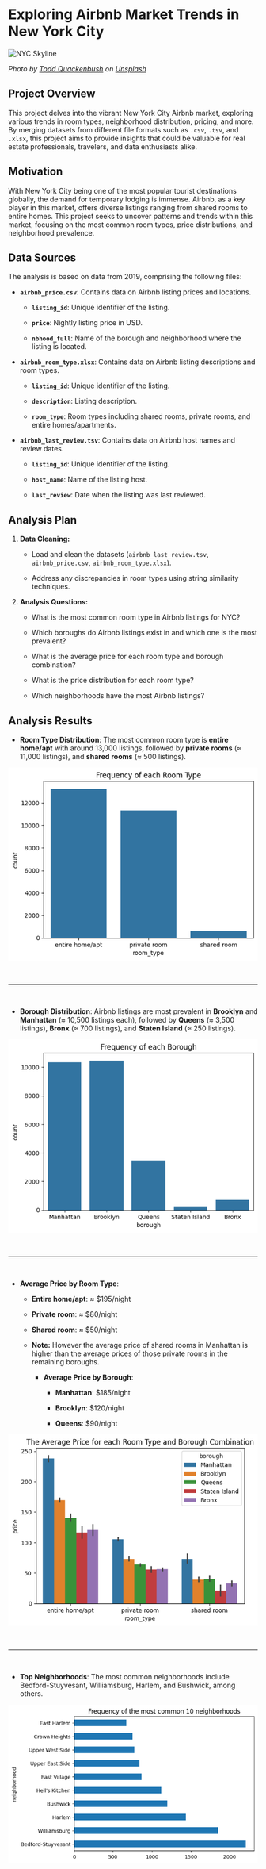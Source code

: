 # Exploring Airbnb Market Trends in New York City

![NYC Skyline](https://images.unsplash.com/photo-1448317846460-907988886b33?q=80&w=2070&auto=format&fit=crop&ixlib=rb-4.0.3&ixid=M3wxMjA3fDB8MHxwaG90by1wYWdlfHx8fGVufDB8fHx8fA%3D%3D)

*Photo by [Todd Quackenbush](https://unsplash.com/@toddquackenbush) on [Unsplash](https://unsplash.com)*

## Project Overview

This project delves into the vibrant New York City Airbnb market, exploring various trends in room types, neighborhood distribution, pricing, and more. By merging datasets from different file formats such as `.csv`, `.tsv`, and `.xlsx`, this project aims to provide insights that could be valuable for real estate professionals, travelers, and data enthusiasts alike.

## Motivation

With New York City being one of the most popular tourist destinations globally, the demand for temporary lodging is immense. Airbnb, as a key player in this market, offers diverse listings ranging from shared rooms to entire homes. This project seeks to uncover patterns and trends within this market, focusing on the most common room types, price distributions, and neighborhood prevalence.

## Data Sources

The analysis is based on data from 2019, comprising the following files:

- **`airbnb_price.csv`**: Contains data on Airbnb listing prices and locations.

  - **`listing_id`**: Unique identifier of the listing.

  - **`price`**: Nightly listing price in USD.

  - **`nbhood_full`**: Name of the borough and neighborhood where the listing is located.

- **`airbnb_room_type.xlsx`**: Contains data on Airbnb listing descriptions and room types.

  - **`listing_id`**: Unique identifier of the listing.

  - **`description`**: Listing description.

  - **`room_type`**: Room types including shared rooms, private rooms, and entire homes/apartments.

- **`airbnb_last_review.tsv`**: Contains data on Airbnb host names and review dates.

  - **`listing_id`**: Unique identifier of the listing.

  - **`host_name`**: Name of the listing host.

  - **`last_review`**: Date when the listing was last reviewed.

## Analysis Plan

1. **Data Cleaning:**

   - Load and clean the datasets (`airbnb_last_review.tsv`, `airbnb_price.csv`, `airbnb_room_type.xlsx`).

   - Address any discrepancies in room types using string similarity techniques.

2. **Analysis Questions:**

	-	What is the most common room type in Airbnb listings for NYC?

	-	Which boroughs do Airbnb listings exist in and which one is the most prevalent?

	-	What is the average price for each room type and borough combination?

	-	What is the price distribution for each room type?

	-	Which neighborhoods have the most Airbnb listings?

## Analysis Results 

- **Room Type Distribution**: The most common room type is **entire home/apt** with around 13,000 listings, followed by **private rooms** ($\approx$ 11,000 listings), and **shared rooms** ($\approx$ 500 listings).

![Room Type Distribution](https://github.com/MohamedMostafa259/ExploringAirbnbMarketTrends/blob/2d668c93c0a4629001c686877aa078095a8e1a92/visualizations/Frequency%20of%20each%20Room%20Type.png)

<br>

---

<br>

- **Borough Distribution**: Airbnb listings are most prevalent in **Brooklyn** and **Manhattan** ($\approx$ 10,500 listings each), followed by **Queens** ($\approx$ 3,500 listings), **Bronx** ($\approx$ 700 listings), and **Staten Island** ($\approx$ 250 listings).

![Borough Distribution](https://github.com/MohamedMostafa259/ExploringAirbnbMarketTrends/blob/2d668c93c0a4629001c686877aa078095a8e1a92/visualizations/Frequency%20of%20each%20Borough.png)

<br>

---

<br>

- **Average Price by Room Type**:

  - **Entire home/apt**: $\approx$ $195/night

  - **Private room**: $\approx$ $80/night

  - **Shared room**: $\approx$ $50/night

  - **Note:** However the average price of shared rooms in Manhattan is higher than the average prices of those private rooms in the remaining boroughs.

    - **Average Price by Borough**:

        - **Manhattan**: $185/night

        - **Brooklyn**: $120/night

        - **Queens**: $90/night

![Average Price by Room Type and Borough](https://github.com/MohamedMostafa259/ExploringAirbnbMarketTrends/blob/2d668c93c0a4629001c686877aa078095a8e1a92/visualizations/The%20Average%20Price%20for%20each%20Room%20Type%20and%20Borough%20Combination.png)

<br>

---

<br>

- **Top Neighborhoods**: The most common neighborhoods include Bedford-Stuyvesant, Williamsburg, Harlem, and Bushwick, among others.

![Top Neighborhoods](https://github.com/MohamedMostafa259/ExploringAirbnbMarketTrends/blob/2d668c93c0a4629001c686877aa078095a8e1a92/visualizations/Frequency%20of%20the%20most%20common%2010%20neighborhoods.png)